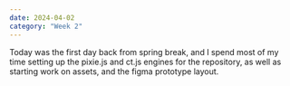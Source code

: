 ```yaml
---
date: 2024-04-02
category: "Week 2"
---
```


 Today was the first day back from spring break, and I spend most of my time setting up the pixie.js and ct.js engines for the repository, as well as starting work on assets, and the figma prototype layout. 